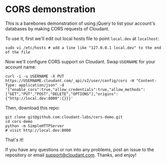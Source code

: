# CORS demonstration

This is a barebones demonstration of using jQuery to list your account's databases by making CORS requests of Cloudant.

To use it, first we'll edit out local hosts file to point `local.dev` at `localhost`:

    sudo vi /etc/hosts # add a line like "127.0.0.1 local.dev" to the end of the file

Now we'll configure CORS support on Cloudant. Swap `USERNAME` for your account name:

    curl -i -u USERNAME -X PUT https://USERNAME.cloudant.com/_api/v2/user/config/cors -H "Content-Type: application/json" -d '{"enable_cors":true,"allow_credentials":true,"allow_methods":["GET","PUT","POST","DELETE","OPTIONS"],"origins":{"http://local.dev:8000":{}}}'

Then, download this repo:

    git clone git@github.com:cloudant-labs/cors-demo.git
    cd cors-demo
    python -m SimpleHTTPServer
    # visit http://local.dev:8000

That's it!

If you have any questions or run into any problems, post an issue to the repository or email <support@cloudant.com>. Thanks, and enjoy!
